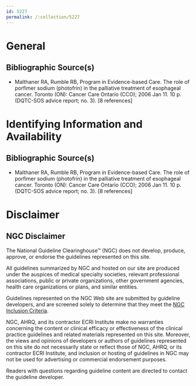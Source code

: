 ```yaml
---
id: 5227
permalink: /:collection/5227
---
```


# General

## Bibliographic Source(s)

- Malthaner RA, Rumble RB, Program in Evidence-based Care. The role of porfimer sodium (photofrin) in the palliative treatment of esophageal cancer. Toronto (ON): Cancer Care Ontario (CCO); 2006 Jan 11. 10 p. (DQTC-SOS advice report; no. 3). [8 references]

# Identifying Information and Availability

## Bibliographic Source(s)

- Malthaner RA, Rumble RB, Program in Evidence-based Care. The role of porfimer sodium (photofrin) in the palliative treatment of esophageal cancer. Toronto (ON): Cancer Care Ontario (CCO); 2006 Jan 11. 10 p. (DQTC-SOS advice report; no. 3). [8 references]

# Disclaimer

## NGC Disclaimer

The National Guideline Clearinghouse™ (NGC) does not develop, produce, approve, or endorse the guidelines represented on this site.

All guidelines summarized by NGC and hosted on our site are produced under the auspices of medical specialty societies, relevant professional associations, public or private organizations, other government agencies, health care organizations or plans, and similar entities.

Guidelines represented on the NGC Web site are submitted by guideline developers, and are screened solely to determine that they meet the [NGC Inclusion Criteria](/help-and-about/summaries/inclusion-criteria).

NGC, AHRQ, and its contractor ECRI Institute make no warranties concerning the content or clinical efficacy or effectiveness of the clinical practice guidelines and related materials represented on this site. Moreover, the views and opinions of developers or authors of guidelines represented on this site do not necessarily state or reflect those of NGC, AHRQ, or its contractor ECRI Institute, and inclusion or hosting of guidelines in NGC may not be used for advertising or commercial endorsement purposes.

Readers with questions regarding guideline content are directed to contact the guideline developer.

